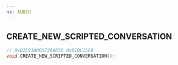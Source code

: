 ```yaml
---
ns: AUDIO
---
```

## CREATE_NEW_SCRIPTED_CONVERSATION

```c
// 0xD2C91A0B572AAE56 0xB2BC25F8
void CREATE_NEW_SCRIPTED_CONVERSATION();
```


